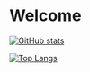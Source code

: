 # Welcome

[![GitHub stats](https://github-readme-stats.vercel.app/api?username=TonyPepeBear&theme=cobalt)](https://github.com/anuraghazra/github-readme-stats)

[![Top Langs](https://github-readme-stats.vercel.app/api/top-langs/?username=TonyPepeBear&theme=cobalt)](https://github.com/anuraghazra/github-readme-stats)

